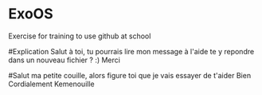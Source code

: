 # ExoOS
Exercise for training to use github at school

#Explication
Salut à toi, tu pourrais lire mon message à l'aide te y repondre dans un nouveau fichier ? :) Merci

#Salut ma petite couille, alors figure toi que je vais essayer de t'aider
Bien Cordialement
Kemenouille
